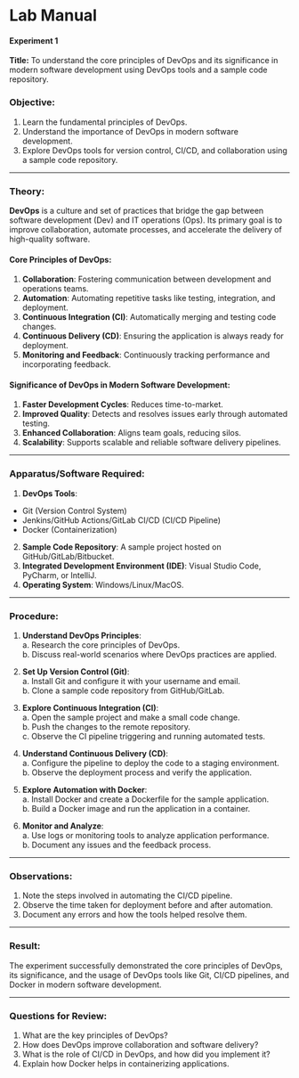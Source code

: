 
# **Lab Manual**  

#### **Experiment 1**  
**Title:** To understand the core principles of DevOps and its significance in modern software development using DevOps tools and a sample code repository.  



### **Objective:**  
1. Learn the fundamental principles of DevOps.  
2. Understand the importance of DevOps in modern software development.  
3. Explore DevOps tools for version control, CI/CD, and collaboration using a sample code repository.  

---

### **Theory:**  
**DevOps** is a culture and set of practices that bridge the gap between software development (Dev) and IT operations (Ops). Its primary goal is to improve collaboration, automate processes, and accelerate the delivery of high-quality software.  

#### **Core Principles of DevOps:**  
1. **Collaboration**: Fostering communication between development and operations teams.  
2. **Automation**: Automating repetitive tasks like testing, integration, and deployment.  
3. **Continuous Integration (CI)**: Automatically merging and testing code changes.  
4. **Continuous Delivery (CD)**: Ensuring the application is always ready for deployment.  
5. **Monitoring and Feedback**: Continuously tracking performance and incorporating feedback.  

#### **Significance of DevOps in Modern Software Development:**  
1. **Faster Development Cycles**: Reduces time-to-market.  
2. **Improved Quality**: Detects and resolves issues early through automated testing.  
3. **Enhanced Collaboration**: Aligns team goals, reducing silos.  
4. **Scalability**: Supports scalable and reliable software delivery pipelines.  

---

### **Apparatus/Software Required:**  
1. **DevOps Tools**:  
- Git (Version Control System)  
- Jenkins/GitHub Actions/GitLab CI/CD (CI/CD Pipeline)  
- Docker (Containerization)  
2. **Sample Code Repository**: A sample project hosted on GitHub/GitLab/Bitbucket.  
3. **Integrated Development Environment (IDE)**: Visual Studio Code, PyCharm, or IntelliJ.  
4. **Operating System**: Windows/Linux/MacOS.  

---

### **Procedure:**  
1. **Understand DevOps Principles**:  
a. Research the core principles of DevOps.  
b. Discuss real-world scenarios where DevOps practices are applied.  

2. **Set Up Version Control (Git)**:  
a. Install Git and configure it with your username and email.  
b. Clone a sample code repository from GitHub/GitLab.  

3. **Explore Continuous Integration (CI)**:  
a. Open the sample project and make a small code change.  
b. Push the changes to the remote repository.  
c. Observe the CI pipeline triggering and running automated tests.  

4. **Understand Continuous Delivery (CD)**:  
a. Configure the pipeline to deploy the code to a staging environment.  
b. Observe the deployment process and verify the application.  

5. **Explore Automation with Docker**:  
a. Install Docker and create a Dockerfile for the sample application.  
b. Build a Docker image and run the application in a container.  

6. **Monitor and Analyze**:  
a. Use logs or monitoring tools to analyze application performance.  
b. Document any issues and the feedback process.  

---

### **Observations:**  
1. Note the steps involved in automating the CI/CD pipeline.  
2. Observe the time taken for deployment before and after automation.  
3. Document any errors and how the tools helped resolve them.  

---

### **Result:**  
The experiment successfully demonstrated the core principles of DevOps, its significance, and the usage of DevOps tools like Git, CI/CD pipelines, and Docker in modern software development.  

---

### **Questions for Review:**  
1. What are the key principles of DevOps?  
2. How does DevOps improve collaboration and software delivery?  
3. What is the role of CI/CD in DevOps, and how did you implement it?  
4. Explain how Docker helps in containerizing applications.  








